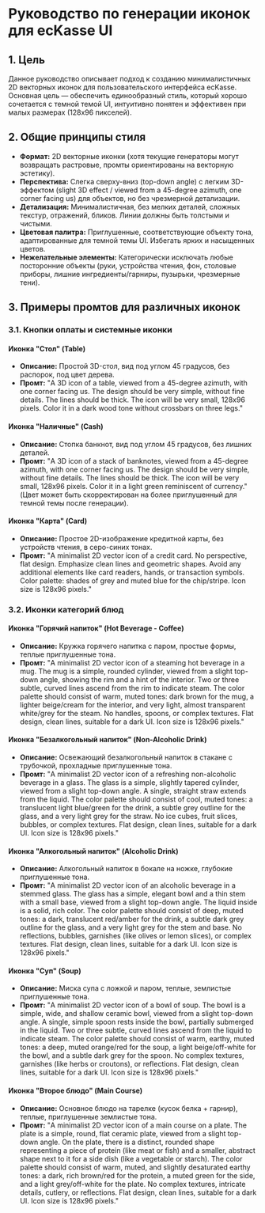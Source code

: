 # Руководство по генерации иконок для ecKasse UI

## 1. Цель
Данное руководство описывает подход к созданию минималистичных 2D векторных иконок для пользовательского интерфейса ecKasse. Основная цель — обеспечить единообразный стиль, который хорошо сочетается с темной темой UI, интуитивно понятен и эффективен при малых размерах (128x96 пикселей).

## 2. Общие принципы стиля
* **Формат:** 2D векторные иконки (хотя текущие генераторы могут возвращать растровые, промты ориентированы на векторную эстетику).
* **Перспектива:** Слегка сверху-вниз (top-down angle) с легким 3D-эффектом (slight 3D effect / viewed from a 45-degree azimuth, one corner facing us) для объектов, но без чрезмерной детализации.
* **Детализация:** Минималистичная, без мелких деталей, сложных текстур, отражений, бликов. Линии должны быть толстыми и чистыми.
* **Цветовая палитра:** Приглушенные, соответствующие объекту тона, адаптированные для темной темы UI. Избегать ярких и насыщенных цветов.
* **Нежелательные элементы:** Категорически исключать любые посторонние объекты (руки, устройства чтения, фон, столовые приборы, лишние ингредиенты/гарниры, пузырьки, чрезмерные тени).

## 3. Примеры промтов для различных иконок

### 3.1. Кнопки оплаты и системные иконки

#### **Иконка "Стол" (Table)**
* **Описание:** Простой 3D-стол, вид под углом 45 градусов, без распорок, под цвет дерева.
* **Промт:** "A 3D icon of a table, viewed from a 45-degree azimuth, with one corner facing us. The design should be very simple, without fine details. The lines should be thick. The icon will be very small, 128x96 pixels. Color it in a dark wood tone without crossbars on three legs."

#### **Иконка "Наличные" (Cash)**
* **Описание:** Стопка банкнот, вид под углом 45 градусов, без лишних деталей.
* **Промт:** "A 3D icon of a stack of banknotes, viewed from a 45-degree azimuth, with one corner facing us. The design should be very simple, without fine details. The lines should be thick. The icon will be very small, 128x96 pixels. Color it in a light green reminiscent of currency." (Цвет может быть скорректирован на более приглушенный для темной темы после генерации).

#### **Иконка "Карта" (Card)**
* **Описание:** Простое 2D-изображение кредитной карты, без устройств чтения, в серо-синих тонах.
* **Промт:** "A minimalist 2D vector icon of a credit card. No perspective, flat design. Emphasize clean lines and geometric shapes. Avoid any additional elements like card readers, hands, or transaction symbols. Color palette: shades of grey and muted blue for the chip/stripe. Icon size is 128x96 pixels."

### 3.2. Иконки категорий блюд

#### **Иконка "Горячий напиток" (Hot Beverage - Coffee)**
* **Описание:** Кружка горячего напитка с паром, простые формы, теплые приглушенные тона.
* **Промт:** "A minimalist 2D vector icon of a steaming hot beverage in a mug. The mug is a simple, rounded cylinder, viewed from a slight top-down angle, showing the rim and a hint of the interior. Two or three subtle, curved lines ascend from the rim to indicate steam. The color palette should consist of warm, muted tones: dark brown for the mug, a lighter beige/cream for the interior, and very light, almost transparent white/grey for the steam. No handles, spoons, or complex textures. Flat design, clean lines, suitable for a dark UI. Icon size is 128x96 pixels."

#### **Иконка "Безалкогольный напиток" (Non-Alcoholic Drink)**
* **Описание:** Освежающий безалкогольный напиток в стакане с трубочкой, прохладные приглушенные тона.
* **Промт:** "A minimalist 2D vector icon of a refreshing non-alcoholic beverage in a glass. The glass is a simple, slightly tapered cylinder, viewed from a slight top-down angle. A single, straight straw extends from the liquid. The color palette should consist of cool, muted tones: a translucent light blue/green for the drink, a subtle grey outline for the glass, and a very light grey for the straw. No ice cubes, fruit slices, bubbles, or complex textures. Flat design, clean lines, suitable for a dark UI. Icon size is 128x96 pixels."

#### **Иконка "Алкогольный напиток" (Alcoholic Drink)**
* **Описание:** Алкогольный напиток в бокале на ножке, глубокие приглушенные тона.
* **Промт:** "A minimalist 2D vector icon of an alcoholic beverage in a stemmed glass. The glass has a simple, elegant bowl and a thin stem with a small base, viewed from a slight top-down angle. The liquid inside is a solid, rich color. The color palette should consist of deep, muted tones: a dark, translucent red/amber for the drink, a subtle dark grey outline for the glass, and a very light grey for the stem and base. No reflections, bubbles, garnishes (like olives or lemon slices), or complex textures. Flat design, clean lines, suitable for a dark UI. Icon size is 128x96 pixels."

#### **Иконка "Суп" (Soup)**
* **Описание:** Миска супа с ложкой и паром, теплые, землистые приглушенные тона.
* **Промт:** "A minimalist 2D vector icon of a bowl of soup. The bowl is a simple, wide, and shallow ceramic bowl, viewed from a slight top-down angle. A single, simple spoon rests inside the bowl, partially submerged in the liquid. Two or three subtle, curved lines ascend from the liquid to indicate steam. The color palette should consist of warm, earthy, muted tones: a deep, muted orange/red for the soup, a light beige/off-white for the bowl, and a subtle dark grey for the spoon. No complex textures, garnishes (like herbs or croutons), or reflections. Flat design, clean lines, suitable for a dark UI. Icon size is 128x96 pixels."

#### **Иконка "Второе блюдо" (Main Course)**
* **Описание:** Основное блюдо на тарелке (кусок белка + гарнир), теплые, приглушенные землистые тона.
* **Промт:** "A minimalist 2D vector icon of a main course on a plate. The plate is a simple, round, flat ceramic plate, viewed from a slight top-down angle. On the plate, there is a distinct, rounded shape representing a piece of protein (like meat or fish) and a smaller, abstract shape next to it for a side dish (like a vegetable or starch). The color palette should consist of warm, muted, and slightly desaturated earthy tones: a dark, rich brown/red for the protein, a muted green for the side, and a light grey/off-white for the plate. No complex textures, intricate details, cutlery, or reflections. Flat design, clean lines, suitable for a dark UI. Icon size is 128x96 pixels."